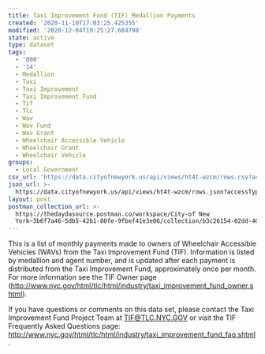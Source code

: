 ```yaml
---
title: Taxi Improvement Fund (TIF) Medallion Payments
created: '2020-11-10T17:03:25.425355'
modified: '2020-12-04T19:25:27.684798'
state: active
type: dataset
tags:
  - '000'
  - '14'
  - Medallion
  - Taxi
  - Taxi Improvement
  - Taxi Improvement Fund
  - Tif
  - Tlc
  - Wav
  - Wav Fund
  - Wav Grant
  - Wheelchair Accessible Vehicle
  - Wheelchair Grant
  - Wheelchair Vehicle
groups:
  - Local Government
csv_url: 'https://data.cityofnewyork.us/api/views/ht4t-wzcm/rows.csv?accessType=DOWNLOAD'
json_url: >-
  https://data.cityofnewyork.us/api/views/ht4t-wzcm/rows.json?accessType=DOWNLOAD
layout: post
postman_collection_url: >-
  https://thedaydasource.postman.co/workspace/City-of New
  York~3b6f7a46-5db5-42b1-80fe-9fbef41e3e06/collection/b3c26154-02dd-401b-bc90-96fe0e7ed45d
---
```

This is a list of monthly payments made to owners of Wheelchair Accessible Vehicles (WAVs) from the Taxi Improvement Fund (TIF). Information is listed by medallion and agent number, and is updated after each payment is distributed from the Taxi Improvement Fund, approximately once per month. For more information see the TIF Owner page (http://www.nyc.gov/html/tlc/html/industry/taxi_improvement_fund_owner.shtml).

If you have questions or comments on this data set, please contact the Taxi Improvement Fund Project Team at TIF@TLC.NYC.GOV or visit the TIF Frequently Asked Questions page: http://www.nyc.gov/html/tlc/html/industry/taxi_improvement_fund_faq.shtml.
